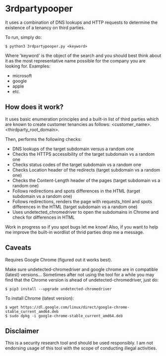 # 3rdpartypooper

 It uses a combination of DNS lookups and HTTP requests to determine the existence of a tenancy on third parties.

 To run, simply do:

```
$ python3 3rdpartypooper.py <keyword> 
```

Where 'keyword' is the object of the search and you should best think about it as the most representative name possible for the company you are looking for.
Examples:
- microsoft
- google
- apple
- etc.

## How does it work?

It uses basic enumeration principles and a built-in list of third parties which are known to create customer tenancies as follows: <customer_name>.<thirdparty_root_domain>.

Then, performs the following checks:
* DNS lookups of the target subdomain versus a random one
* Checks the HTTPS accessibility of the target subdomain vs a random one
* Checks status codes of the target subdomain vs a random one
* Checks Location header of the redirects (target subdomain vs a random one)
* Checks the Content-Length header of the pages (target subdomain vs a random one)
* Follows redirections and spots differences in the HTML (target subdomain vs a random one)
* Follows redirections, renders the page with requests_html and spots differences in the HTML (target subdomain vs a random one)
* Uses undetected_chromedriver to open the subdomains in Chrome and check for differences in HTML

Work in progress so if you spot bugs let me know!
Also, if you want to help me improve the built-in wordlist of thrid parties drop me a message.

## Caveats

Requires Google Chrome (figured out it works best).

Make sure undetected-chromedriver and google chrome are in compatible (latest) versions... Sometimes after not using the tool for a while you may find that the Chrome version is ahead of undetected-chromedriver, just do:
```
$ pip3 install --upgrade undetected-chromedriver
```
To install Chrome (latest version):
```
$ wget https://dl.google.com/linux/direct/google-chrome-stable_current_amd64.deb
$ sudo dpkg -i google-chrome-stable_current_amd64.deb
```
## Disclaimer

This is a security research tool and should be used responsibly. I am not endorsing usage of this tool with the scope of conducting illegal activities.


